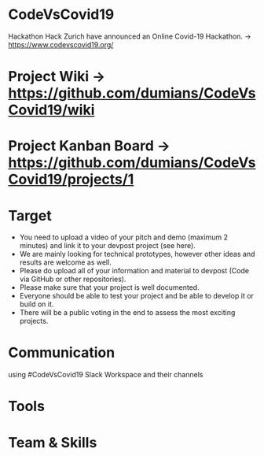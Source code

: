 # CodeVsCovid19
Hackathon Hack Zurich have announced an Online Covid-19 Hackathon. → https://www.codevscovid19.org/

# Project Wiki -> https://github.com/dumians/CodeVsCovid19/wiki
# Project Kanban Board ->  https://github.com/dumians/CodeVsCovid19/projects/1

# Target
- You need to upload a video of your pitch and demo (maximum 2 minutes) and link it to your devpost project (see here). 
- We are mainly looking for technical prototypes, however other ideas and results are welcome as well. 
- Please do upload all of your information and material to devpost (Code via GitHub or other repositories). 
- Please make sure that your project is well documented. 
- Everyone should be able to test your project and be able to develop it or build on it. 
- There will be a public voting in the end to assess the most exciting projects. 

# Communication
 using #CodeVsCovid19 Slack Workspace and their channels 
 
# Tools

# Team & Skills
